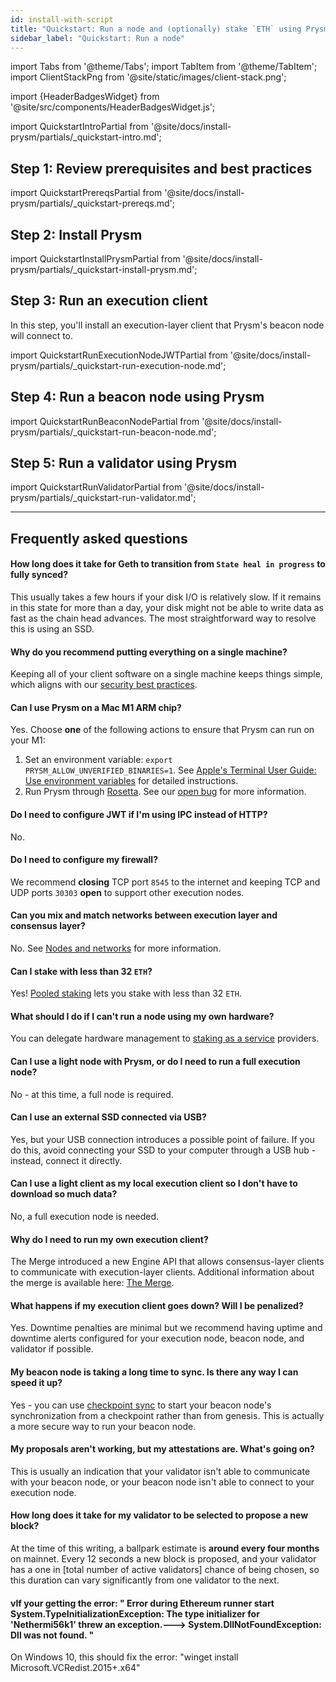 ```yaml
---
id: install-with-script
title: "Quickstart: Run a node and (optionally) stake `ETH` using Prysm"
sidebar_label: "Quickstart: Run a node"
---
```


import Tabs from '@theme/Tabs';
import TabItem from '@theme/TabItem';
import ClientStackPng from '@site/static/images/client-stack.png';

import {HeaderBadgesWidget} from '@site/src/components/HeaderBadgesWidget.js';

<HeaderBadgesWidget />

<div className='quickstart'>

import QuickstartIntroPartial from '@site/docs/install-prysm/partials/_quickstart-intro.md';

<QuickstartIntroPartial />

## Step 1: Review prerequisites and best practices

import QuickstartPrereqsPartial from '@site/docs/install-prysm/partials/_quickstart-prereqs.md';

<QuickstartPrereqsPartial />

## Step 2: Install Prysm

<div className='hide-tabs'>

import QuickstartInstallPrysmPartial from '@site/docs/install-prysm/partials/_quickstart-install-prysm.md';

<QuickstartInstallPrysmPartial />

## Step 3: Run an execution client

In this step, you'll install an execution-layer client that Prysm's beacon node will connect to.

import QuickstartRunExecutionNodeJWTPartial from '@site/docs/install-prysm/partials/_quickstart-run-execution-node.md';

<QuickstartRunExecutionNodeJWTPartial />

## Step 4: Run a beacon node using Prysm

import QuickstartRunBeaconNodePartial from '@site/docs/install-prysm/partials/_quickstart-run-beacon-node.md';

<QuickstartRunBeaconNodePartial />


## Step 5: Run a validator using Prysm


import QuickstartRunValidatorPartial from '@site/docs/install-prysm/partials/_quickstart-run-validator.md';

<QuickstartRunValidatorPartial />

</div>

</div>

-------

## Frequently asked questions

#### How long does it take for Geth to transition from `State heal in progress` to fully synced?
This usually takes a few hours if your disk I/O is relatively slow. If it remains in this state for more than a day, your disk might not be able to write data as fast as the chain head advances. The most straightforward way to resolve this is using an SSD.

#### Why do you recommend putting everything on a single machine?
Keeping all of your client software on a single machine keeps things simple, which aligns with our [security best practices](/security-best-practices.md).

#### Can I use Prysm on a Mac M1 ARM chip?
Yes. Choose **one** of the following actions to ensure that Prysm can run on your M1:
 1. Set an environment variable: `export PRYSM_ALLOW_UNVERIFIED_BINARIES=1`. See [Apple's Terminal User Guide: Use environment variables](https://support.apple.com/guide/terminal/use-environment-variables-apd382cc5fa-4f58-4449-b20a-41c53c006f8f/mac) for detailed instructions.
 2. Run Prysm through <a href='https://support.apple.com/en-us/HT211861'>Rosetta</a>. See our <a href='https://github.com/OffchainLabs/prysm/issues/9385'>open bug</a> for more information.

#### Do I need to configure JWT if I'm using IPC instead of HTTP?
No.

#### Do I need to configure my firewall?
We recommend **closing** TCP port `8545` to the internet and keeping TCP and UDP ports `30303` **open** to support other execution nodes.

#### Can you mix and match networks between execution layer and consensus layer?
No. See [Nodes and networks](/learn/concepts/nodes-and-networks.md) for more information.

#### Can I stake with less than 32 `ETH`?
Yes! <a href='https://ethereum.org/en/staking/pools/'>Pooled staking</a> lets you stake with less than 32 `ETH`. 


#### What should I do if I can't run a node using my own hardware?
You can delegate hardware management to <a href='https://ethereum.org/en/staking/saas/'>staking as a service</a> providers.

<!-- **I'm new to Ethereum, and I'm a visual learner. Can you show me how these things work? How much disk space does each node type require?** <br />
The Beginner's Introduction to Prysm uses diagrams to help you visualize Ethereum's architecture, and Prysm's too. (TODO) -->

#### Can I use a light node with Prysm, or do I need to run a full execution node?
No - at this time, a full node is required.

<!-- **I don't have a 2TB SSD, but I have multiple smaller SSDs. Will this work?** <br />
Yes. You can tell your execution client to overflow into a specific drive by (TODO). You can tell your beacon node client to overflow into a specific drive by (TODO). You can tell your validator client to overflow into a specific drive by (TODO). -->

#### Can I use an external SSD connected via USB?
Yes, but your USB connection introduces a possible point of failure. If you do this, avoid connecting your SSD to your computer through a USB hub - instead, connect it directly.

#### Can I use a light client as my local execution client so I don't have to download so much data?
No, a full execution node is needed.

#### Why do I need to run my own execution client?
The Merge introduced a new Engine API that allows consensus-layer clients to communicate with execution-layer clients. Additional information about the merge is available here: <a href='https://ethereum.org/en/roadmap/merge/'>The Merge</a>.
<!--TODO: develop our own knowledge base with conceptual content -->

#### What happens if my execution client goes down? Will I be penalized?
Yes. Downtime penalties are minimal but we recommend having uptime and downtime alerts configured for your execution node, beacon node, and validator if possible.

#### My beacon node is taking a long time to sync. Is there any way I can speed it up?
Yes - you can use [checkpoint sync](/configure-prysm/sync-from-a-checkpoint.md) to start your beacon node's synchronization from a checkpoint rather than from genesis. This is actually a more secure way to run your beacon node.
<!--TODO: explain why -->


#### My proposals aren't working, but my attestations are. What's going on?
This is usually an indication that your validator isn't able to communicate with your beacon node, or your beacon node isn't able to connect to your execution node.

#### How long does it take for my validator to be selected to propose a new block?
At the time of this writing, a ballpark estimate is **around every four months** on mainnet. Every 12 seconds a new block is proposed, and your validator has a one in [total number of active validators] chance of being chosen, so this duration can vary significantly from one validator to the next.

#### vIf your getting the error: " Error during Ethereum runner start System.TypeInitializationException: The type initializer for 'Nethermi56k1' threw an exception.---> System.DllNotFoundException: Dll was not found. "
On Windows 10, this should fix the error: "winget install Microsoft.VCRedist.2015+.x64"

<!-- **Can I run a full node and validator client on a Raspberry Pi?** <br />
TODO

**What are withdrawal keys and validator keys?** <br />
TODO: explain in context of this guide -->


